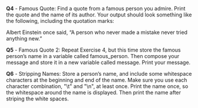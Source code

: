 **Q4** - Famous Quote: Find a quote from a famous person you admire. Print the quote and the name of its author. Your output should look something like the following, including the quotation marks:

Albert Einstein once said, “A person who never made a mistake never tried anything new.”

**Q5** - Famous Quote 2: Repeat Exercise 4, but this time store the famous person’s name in a variable called famous_person. Then compose your message and store it in a new variable called message. Print your message.


**Q6** - Stripping Names: Store a person’s name, and include some whitespace characters at the beginning and end of the name. Make sure you use each character combination, "\t" and "\n", at least once. Print the name once, so the whitespace around the name is displayed. Then print the name after striping the white spaces.
